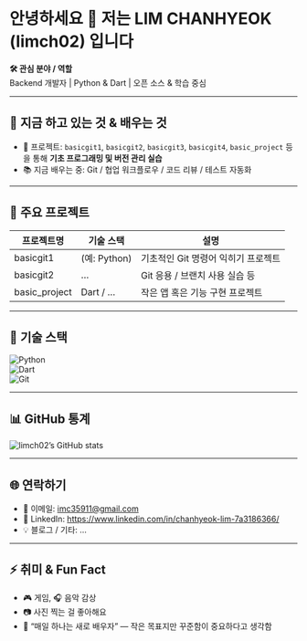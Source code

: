 # 안녕하세요 👋 저는 **LIM CHANHYEOK (limch02)** 입니다

**🛠 관심 분야 / 역할**  
Backend 개발자 | Python & Dart | 오픈 소스 & 학습 중심

---

## 🚀 지금 하고 있는 것 & 배우는 것
- 🎯 프로젝트: `basicgit1`, `basicgit2`, `basicgit3`, `basicgit4`, `basic_project` 등을 통해 **기초 프로그래밍 및 버전 관리 실습**  
- 📚 지금 배우는 중: Git / 협업 워크플로우 / 코드 리뷰 / 테스트 자동화

---

## 📂 주요 프로젝트
| 프로젝트명 | 기술 스택 | 설명 |
|-------------|---------|------|
| basicgit1 | (예: Python) | 기초적인 Git 명령어 익히기 프로젝트 |
| basicgit2 | … | Git 응용 / 브랜치 사용 실습 등 |
| basic_project | Dart / … | 작은 앱 혹은 기능 구현 프로젝트 |

---

## 🧰 기술 스택
![Python](https://img.shields.io/badge/Python-3776AB?style=flat&logo=python&logoColor=white)  
![Dart](https://img.shields.io/badge/Dart-0175C2?style=flat&logo=dart&logoColor=white)  
![Git](https://img.shields.io/badge/Git-F05032?style=flat&logo=git&logoColor=white)  

---

## 📊 GitHub 통계
![limch02’s GitHub stats](https://github-readme-stats.vercel.app/api?username=limch02&show_icons=true&theme=tokyonight)  

---

## 🌐 연락하기
- 📧 이메일: imc35911@gmail.com  
- 🔗 LinkedIn: https://www.linkedin.com/in/chanhyeok-lim-7a3186366/
- 💡 블로그 / 기타: …

---

## ⚡ 취미 & Fun Fact
- 🎮 게임, 🎧 음악 감상  
- 📷 사진 찍는 걸 좋아해요  
- 🤔 “매일 하나는 새로 배우자” — 작은 목표지만 꾸준함이 중요하다고 생각함
